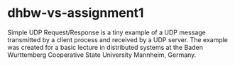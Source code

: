 # dhbw-vs-assignment1
Simple UDP Request/Response is a tiny example of a UDP message transmitted by a client process and received by a UDP server. The example was created for a basic lecture in distributed systems at the 
Baden Wurttemberg Cooperative State University Mannheim, Germany. 
